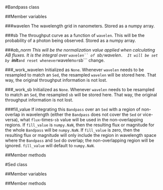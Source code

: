 #Bandpass class


##Member variables

###wavelen
The wavelength grid in nanometers.  Stored as a numpy array.

###sb
The throughput curve as a function of ```wavelen```.  This will be the probability of a photon being observed.  Stored as a numpy array.

###_ab_norm
This will be the normalization value applied when calculating AB fluxes.  It is the integral over ```wavelen`` of ```sb```/```wavelen```.  It will be set by ```__init___``` and reset whenever ```wavelen``` or ```sb``` change.

###_work_wavelen
Initialized as ```None```.  Whenever ```wavelen``` needs to be resampled to match an ```Sed```, the resampled ```wavelen``` will be stored here.  That way, the original throughput information is not lost.

###_work_sb
Initialized as ```None```.  Whenever ```wavelen``` needs to be resampled to match an ```Sed```, the resampled ```sb``` will be stored here.  That way, the original throughput information is not lost.

###fill_value
If integrating this ```Bandpass``` over an ```Sed``` with a region of non-overlap in wavelength (either the ```Bandpass``` does not cover the ```Sed``` or vice-versa), what ```flux```-times-```sb``` value will be used in the non-overlapping regions.  If ```fill_value``` is ```numpy.NaN```, then the resulting flux or magnitude for the whole ```Bandpass``` will be ```numpy.NaN```.  If ```fill_value``` is zero, then the resulting flux or magnitude will only include the region in wavelength space where the ```Bandpass``` and ```Sed``` do overlap; the non-overlapping region will be ignored.  ```fill_value``` will default to ```numpy.NaN```.

##Member methods



#Sed class

##Member variables

##Member methods
